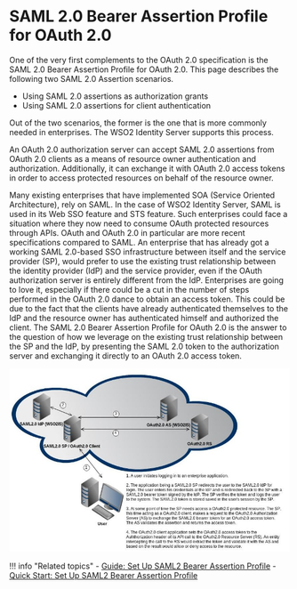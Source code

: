 # SAML 2.0 Bearer Assertion Profile for OAuth 2.0

One of the very first complements to the OAuth 2.0 specification is the
SAML 2.0 Bearer Assertion Profile for OAuth 2.0. This page describes the following two SAML 2.0 Assertion scenarios.

-   Using SAML 2.0 assertions as authorization grants
-   Using SAML 2.0 assertions for client authentication

Out of the two scenarios, the former is the one that is more
commonly needed in enterprises. The WSO2 Identity Server supports this
process.

An OAuth 2.0 authorization server can accept
SAML 2.0 assertions from OAuth 2.0 clients as a means of resource owner
authentication and authorization. Additionally, it can exchange it with
OAuth 2.0 access tokens in order to access protected resources on behalf
of the resource owner.

Many existing enterprises that have implemented SOA (Service Oriented Architecture),
rely on SAML. In the case of WSO2 Identity Server, SAML is used in its Web SSO feature
and STS feature. Such enterprises could face a situation where they now
need to consume OAuth protected resources through APIs. OAuth and OAuth
2.0 in particular are more recent specifications compared to SAML. An
enterprise that has already got a working SAML 2.0-based SSO
infrastructure between itself and the service provider (SP), would prefer
to use the existing trust relationship between the identity provider
(IdP) and the service provider, even if the OAuth authorization server
is entirely different from the IdP. Enterprises are going to love it, especially if there could be a cut in the number 
of steps performed in the OAuth 2.0 dance to obtain an access token. This could be due to the fact that the clients have
already authenticated themselves to the IdP and the resource owner has authenticated himself and authorized the client.
The SAML 2.0 Bearer Assertion Profile for OAuth 2.0 is the
answer to the question of how we leverage on the existing trust
relationship between the SP and the IdP, by presenting the SAML 2.0
token to the authorization server and exchanging it directly to an OAuth
2.0 access token.


![SAML 2.0 flow](../../../assets/img/concepts/saml-2.0-flow.jpg)

!!! info "Related topics"
        - [Guide: Set Up SAML2 Bearer Assertion Profile](../../../../guides/access-delegation/saml2-bearer-assertion-profile)
        - [Quick Start: Set Up SAML2 Bearer Assertion Profile](../../../../quick-starts/saml2-bearer-assertion-profile)